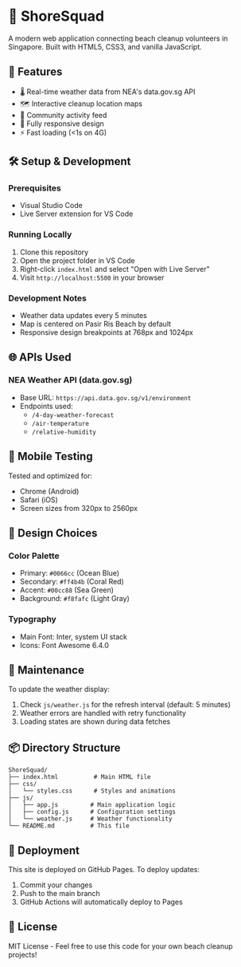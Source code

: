 # 🌊 ShoreSquad

A modern web application connecting beach cleanup volunteers in Singapore. Built with HTML5, CSS3, and vanilla JavaScript.

## 🚀 Features

- 🌡️ Real-time weather data from NEA's data.gov.sg API
- 🗺️ Interactive cleanup location maps
- 👥 Community activity feed
- 📱 Fully responsive design
- ⚡ Fast loading (<1s on 4G)

## 🛠️ Setup & Development

### Prerequisites
- Visual Studio Code
- Live Server extension for VS Code

### Running Locally
1. Clone this repository
2. Open the project folder in VS Code
3. Right-click `index.html` and select "Open with Live Server"
4. Visit `http://localhost:5500` in your browser

### Development Notes
- Weather data updates every 5 minutes
- Map is centered on Pasir Ris Beach by default
- Responsive design breakpoints at 768px and 1024px

## 🌐 APIs Used

### NEA Weather API (data.gov.sg)
- Base URL: `https://api.data.gov.sg/v1/environment`
- Endpoints used:
  - `/4-day-weather-forecast`
  - `/air-temperature`
  - `/relative-humidity`

## 📱 Mobile Testing

Tested and optimized for:
- Chrome (Android)
- Safari (iOS)
- Screen sizes from 320px to 2560px

## 🎨 Design Choices

### Color Palette
- Primary: `#0066cc` (Ocean Blue)
- Secondary: `#ff4b4b` (Coral Red)
- Accent: `#00cc88` (Sea Green)
- Background: `#f8fafc` (Light Gray)

### Typography
- Main Font: Inter, system UI stack
- Icons: Font Awesome 6.4.0

## 🔧 Maintenance

To update the weather display:
1. Check `js/weather.js` for the refresh interval (default: 5 minutes)
2. Weather errors are handled with retry functionality
3. Loading states are shown during data fetches

## 📦 Directory Structure

```
ShoreSquad/
├── index.html          # Main HTML file
├── css/
│   └── styles.css      # Styles and animations
├── js/
│   ├── app.js         # Main application logic
│   ├── config.js      # Configuration settings
│   └── weather.js     # Weather functionality
└── README.md          # This file
```

## 🚀 Deployment

This site is deployed on GitHub Pages. To deploy updates:
1. Commit your changes
2. Push to the main branch
3. GitHub Actions will automatically deploy to Pages

## 📝 License

MIT License - Feel free to use this code for your own beach cleanup projects!
